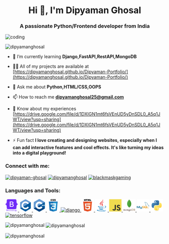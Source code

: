 <h1 align="center">Hi 👋, I'm Dipyaman Ghosal</h1>
<h3 align="center">A passionate Python/Frontend developer from India</h3>

<img aling="right" alt="coding" width="1000" src="https://camo.githubusercontent.com/19db51af5f90f1b152bc0b9078f5fe97053955be5074f03f17019c70345bdcdb/68747470733a2f2f6d69726f2e6d656469756d2e636f6d2f6d61782f313336302f302a37513379765349765f7430696f4a2d5a2e676966">

<p align="left"> <img src="https://komarev.com/ghpvc/?username=dipyamanghosal&label=Profile%20views&color=0e75b6&style=flat" alt="dipyamanghosal" /> </p>

- 🌱 I’m currently learning **Django,FastAPI,RestAPI,MongoDB**

- 👨‍💻 All of my projects are available at [https://dipyamanghosal.github.io/Dipyaman-Portfolio/](https://dipyamanghosal.github.io/Dipyaman-Portfolio/)

- 💬 Ask me about **Python,HTML/CSS,OOPS**

- 📫 How to reach me **dipyamanghosal25@gmail.com**

- 📄 Know about my experiences [https://drive.google.com/file/d/1DXIGN1mt6fsVEnUD5yDnSDL0_A5q1JWT/view?usp=sharing](https://drive.google.com/file/d/1DXIGN1mt6fsVEnUD5yDnSDL0_A5q1JWT/view?usp=sharing)

- ⚡ Fun fact **I love creating and designing websites, especially when I can add interactive features and cool effects. It's like turning my ideas into a digital playground!**

<h3 align="left">Connect with me:</h3>
<p align="left">
<a href="https://linkedin.com/in/dipyaman-ghosal" target="blank"><img align="center" src="https://raw.githubusercontent.com/rahuldkjain/github-profile-readme-generator/master/src/images/icons/Social/linked-in-alt.svg" alt="dipyaman-ghosal" height="30" width="40" /></a>
<a href="https://fb.com/dipyamanghosal" target="blank"><img align="center" src="https://raw.githubusercontent.com/rahuldkjain/github-profile-readme-generator/master/src/images/icons/Social/facebook.svg" alt="dipyamanghosal" height="30" width="40" /></a>
<a href="https://www.youtube.com/c/blackmaskgaming" target="blank"><img align="center" src="https://raw.githubusercontent.com/rahuldkjain/github-profile-readme-generator/master/src/images/icons/Social/youtube.svg" alt="blackmaskgaming" height="30" width="40" /></a>
</p>

<h3 align="left">Languages and Tools:</h3>
<p align="left"> <a href="https://getbootstrap.com" target="_blank" rel="noreferrer"> <img src="https://raw.githubusercontent.com/devicons/devicon/master/icons/bootstrap/bootstrap-plain-wordmark.svg" alt="bootstrap" width="40" height="40"/> </a> <a href="https://www.cprogramming.com/" target="_blank" rel="noreferrer"> <img src="https://raw.githubusercontent.com/devicons/devicon/master/icons/c/c-original.svg" alt="c" width="40" height="40"/> </a> <a href="https://www.w3schools.com/cpp/" target="_blank" rel="noreferrer"> <img src="https://raw.githubusercontent.com/devicons/devicon/master/icons/cplusplus/cplusplus-original.svg" alt="cplusplus" width="40" height="40"/> </a> <a href="https://www.w3schools.com/css/" target="_blank" rel="noreferrer"> <img src="https://raw.githubusercontent.com/devicons/devicon/master/icons/css3/css3-original-wordmark.svg" alt="css3" width="40" height="40"/> </a> <a href="https://www.djangoproject.com/" target="_blank" rel="noreferrer"> <img src="https://cdn.worldvectorlogo.com/logos/django.svg" alt="django" width="40" height="40"/> </a> <a href="https://www.w3.org/html/" target="_blank" rel="noreferrer"> <img src="https://raw.githubusercontent.com/devicons/devicon/master/icons/html5/html5-original-wordmark.svg" alt="html5" width="40" height="40"/> </a> <a href="https://www.java.com" target="_blank" rel="noreferrer"> <img src="https://raw.githubusercontent.com/devicons/devicon/master/icons/java/java-original.svg" alt="java" width="40" height="40"/> </a> <a href="https://developer.mozilla.org/en-US/docs/Web/JavaScript" target="_blank" rel="noreferrer"> <img src="https://raw.githubusercontent.com/devicons/devicon/master/icons/javascript/javascript-original.svg" alt="javascript" width="40" height="40"/> </a> <a href="https://www.mongodb.com/" target="_blank" rel="noreferrer"> <img src="https://raw.githubusercontent.com/devicons/devicon/master/icons/mongodb/mongodb-original-wordmark.svg" alt="mongodb" width="40" height="40"/> </a> <a href="https://www.mysql.com/" target="_blank" rel="noreferrer"> <img src="https://raw.githubusercontent.com/devicons/devicon/master/icons/mysql/mysql-original-wordmark.svg" alt="mysql" width="40" height="40"/> </a> <a href="https://www.python.org" target="_blank" rel="noreferrer"> <img src="https://raw.githubusercontent.com/devicons/devicon/master/icons/python/python-original.svg" alt="python" width="40" height="40"/> </a> <a href="https://www.tensorflow.org" target="_blank" rel="noreferrer"> <img src="https://www.vectorlogo.zone/logos/tensorflow/tensorflow-icon.svg" alt="tensorflow" width="40" height="40"/> </a> </p>

<p><img align="left" src="https://github-readme-stats.vercel.app/api/top-langs?username=dipyamanghosal&show_icons=true&locale=en&layout=compact" alt="dipyamanghosal" /></p>

<p>&nbsp;<img align="center" src="https://github-readme-stats.vercel.app/api?username=dipyamanghosal&show_icons=true&locale=en" alt="dipyamanghosal" /></p>

<p><img align="center" src="https://github-readme-streak-stats.herokuapp.com/?user=dipyamanghosal&" alt="dipyamanghosal" /></p>
